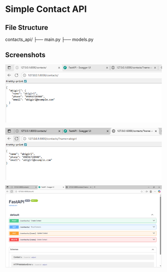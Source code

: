 # Simple Contact API

## File Structure
contacts_api/
 ├── main.py
 ├── models.py

## Screenshots
![Post](post.png)

![Get](get.png)

![Swagger UI](swagger.png)